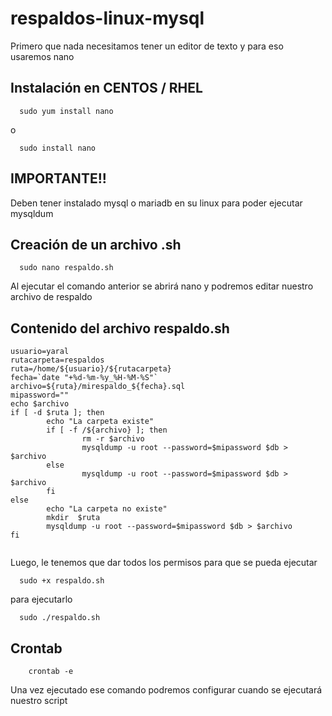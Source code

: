
# respaldos-linux-mysql 
Primero que nada necesitamos tener un editor de texto y para eso usaremos nano
## Instalación en CENTOS / RHEL
``` Console
  sudo yum install nano
```
o
``` Console
  sudo install nano
```

## IMPORTANTE!!
Deben tener instalado mysql o mariadb en su linux para poder ejecutar mysqldum

## Creación de un archivo .sh
``` Console
  sudo nano respaldo.sh
```
Al ejecutar el comando anterior se abrirá nano y podremos editar nuestro archivo de respaldo

## Contenido del archivo respaldo.sh
```
usuario=yaral
rutacarpeta=respaldos
ruta=/home/${usuario}/${rutacarpeta}
fecha=`date "+%d-%m-%y_%H-%M-%S"`
archivo=${ruta}/mirespaldo_${fecha}.sql
mipassword=""
echo $archivo
if [ -d $ruta ]; then
        echo "La carpeta existe"
        if [ -f /${archivo} ]; then
                rm -r $archivo
                mysqldump -u root --password=$mipassword $db > $archivo
        else
                mysqldump -u root --password=$mipassword $db > $archivo
        fi
else
        echo "La carpeta no existe"
        mkdir  $ruta
        mysqldump -u root --password=$mipassword $db > $archivo
fi


```

Luego, le tenemos que dar todos los permisos para que se pueda ejecutar

``` Console
  sudo +x respaldo.sh
```
para ejecutarlo
```
  sudo ./respaldo.sh
```

## Crontab
```
    crontab -e
```

Una vez ejecutado ese comando podremos configurar cuando se ejecutará nuestro script


